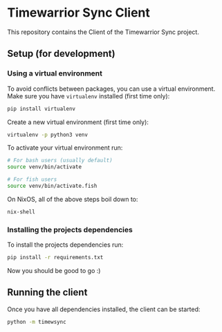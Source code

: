 # Timewarrior Sync Client
This repository contains the Client of the Timewarrior Sync project.

## Setup (for development)
### Using a virtual environment
To avoid conflicts between packages, you can use a virtual environment.
Make sure you have `virtualenv` installed (first time only):

```bash
pip install virtualenv
```

Create a new virtual environment (first time only):
```bash
virtualenv -p python3 venv
```

To activate your virtual environment run:
```bash
# For bash users (usually default)
source venv/bin/activate

# For fish users
source venv/bin/activate.fish
```

On NixOS, all of the above steps boil down to:

```bash
nix-shell
```

### Installing the projects dependencies
To install the projects dependencies run:
```bash
pip install -r requirements.txt
```

Now you should be good to go :)

## Running the client

Once you have all dependencies installed, the client can be started:

```bash
python -m timewsync
```
